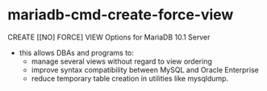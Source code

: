 mariadb-cmd-create-force-view
=============================

CREATE [[NO] FORCE] VIEW Options for MariaDB 10.1 Server

- this allows DBAs and programs to:
  - manage several views without regard to view ordering
  - improve syntax compatibility between MySQL and Oracle Enterprise
  - reduce temporary table creation in utilities like mysqldump.

